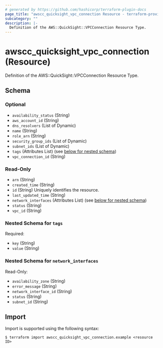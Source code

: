 ```yaml
---
# generated by https://github.com/hashicorp/terraform-plugin-docs
page_title: "awscc_quicksight_vpc_connection Resource - terraform-provider-awscc"
subcategory: ""
description: |-
  Definition of the AWS::QuickSight::VPCConnection Resource Type.
---
```


# awscc_quicksight_vpc_connection (Resource)

Definition of the AWS::QuickSight::VPCConnection Resource Type.



<!-- schema generated by tfplugindocs -->
## Schema

### Optional

- `availability_status` (String)
- `aws_account_id` (String)
- `dns_resolvers` (List of Dynamic)
- `name` (String)
- `role_arn` (String)
- `security_group_ids` (List of Dynamic)
- `subnet_ids` (List of Dynamic)
- `tags` (Attributes List) (see [below for nested schema](#nestedatt--tags))
- `vpc_connection_id` (String)

### Read-Only

- `arn` (String)
- `created_time` (String)
- `id` (String) Uniquely identifies the resource.
- `last_updated_time` (String)
- `network_interfaces` (Attributes List) (see [below for nested schema](#nestedatt--network_interfaces))
- `status` (String)
- `vpc_id` (String)

<a id="nestedatt--tags"></a>
### Nested Schema for `tags`

Required:

- `key` (String)
- `value` (String)


<a id="nestedatt--network_interfaces"></a>
### Nested Schema for `network_interfaces`

Read-Only:

- `availability_zone` (String)
- `error_message` (String)
- `network_interface_id` (String)
- `status` (String)
- `subnet_id` (String)

## Import

Import is supported using the following syntax:

```shell
$ terraform import awscc_quicksight_vpc_connection.example <resource ID>
```
